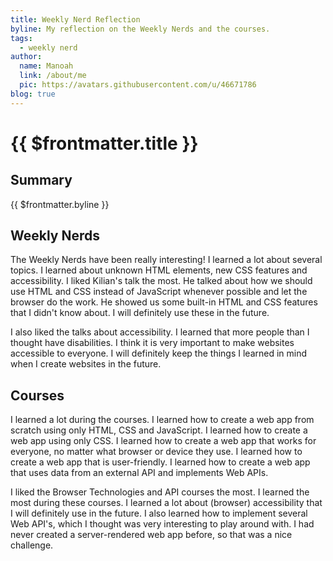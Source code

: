 ```yaml
---
title: Weekly Nerd Reflection
byline: My reflection on the Weekly Nerds and the courses.
tags:
  - weekly nerd
author:
  name: Manoah
  link: /about/me
  pic: https://avatars.githubusercontent.com/u/46671786
blog: true
---
```


# {{ $frontmatter.title }}

## Summary

{{ $frontmatter.byline }}

## Weekly Nerds

The Weekly Nerds have been really interesting! I learned a lot about several topics. I learned about unknown HTML elements, new CSS features and accessibility. I liked Kilian's talk the most. He talked about how we should use HTML and CSS instead of JavaScript whenever possible and let the browser do the work. He showed us some built-in HTML and CSS features that I didn't know about. I will definitely use these in the future.

I also liked the talks about accessibility. I learned that more people than I thought have disabilities. I think it is very important to make websites accessible to everyone. I will definitely keep the things I learned in mind when I create websites in the future.

## Courses

I learned a lot during the courses. I learned how to create a web app from scratch using only HTML, CSS and JavaScript. I learned how to create a web app using only CSS. I learned how to create a web app that works for everyone, no matter what browser or device they use. I learned how to create a web app that is user-friendly. I learned how to create a web app that uses data from an external API and implements Web APIs.

I liked the Browser Technologies and API courses the most. I learned the most during these courses. I learned a lot about  (browser) accessibility that I will definitely use in the future. I also learned how to implement several Web API's, which I thought was very interesting to play around with. I had never created a server-rendered web app before, so that was a nice challenge.
